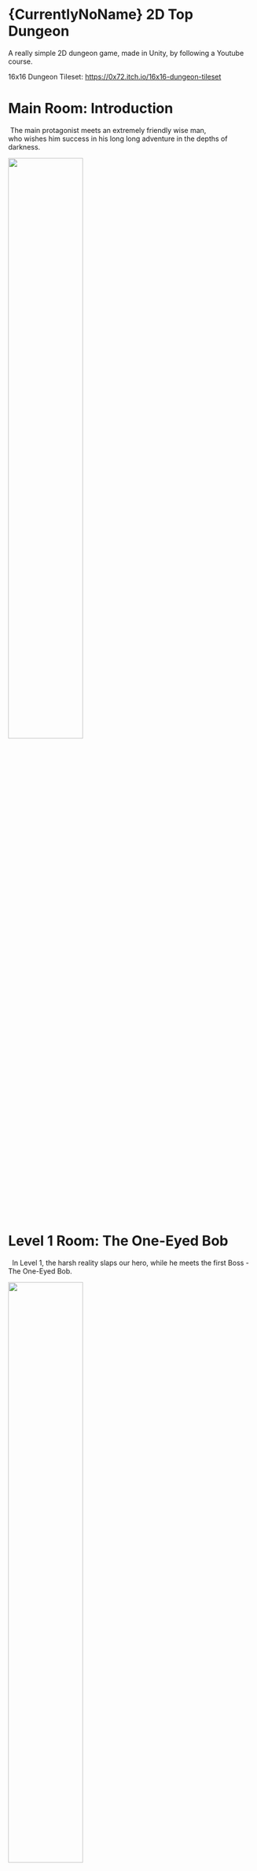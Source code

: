 # {CurrentlyNoName} 2D Top Dungeon 
A really simple 2D dungeon game, made in Unity, by following a Youtube course.

16x16 Dungeon Tileset: https://0x72.itch.io/16x16-dungeon-tileset

# Main Room: Introduction
&nbsp;The main protagonist meets an extremely friendly wise man,<br>
who wishes him success in his long long adventure in the depths of darkness.

<img src="https://user-images.githubusercontent.com/83768974/166214828-0b319b11-5227-4b96-9b47-bea151743eac.JPG" width="55%">

# Level 1 Room: The One-Eyed Bob
&nbsp; In Level 1, the harsh reality slaps our hero, while he meets the first Boss - The One-Eyed Bob.

<img src="https://user-images.githubusercontent.com/83768974/166215316-6ea18e5a-adc4-4ef1-b457-04a1e3c2074d.JPG" width="55%">
